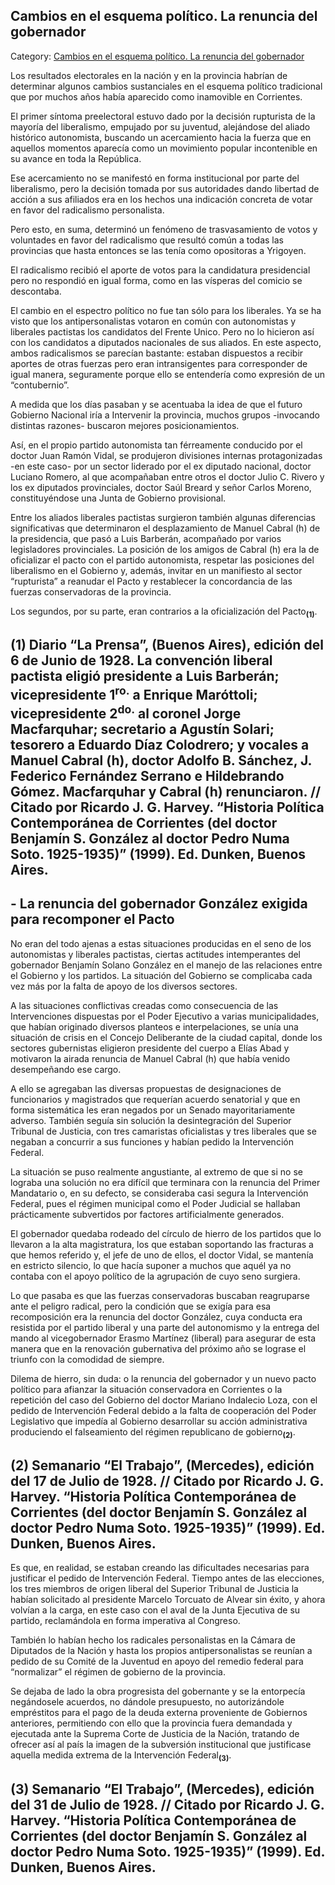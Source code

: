 ## Cambios en el esquema político. La renuncia del gobernador

Category: [Cambios en el esquema político. La renuncia del gobernador](http://descubrircorrientes.com.ar/2012/index.php/3920-corrientes-en-la-familia-argentina-1870-a-la-actualidad/de-juan-ramon-vidal-a-benjamin-solano-gonzalez-1909-1929/gobierno-de-benjamin-solano-gonzalez/hipolito-yrigoyen-presidente-segundo-mandato/cambios-en-el-esquema-politico-la-renuncia-del-gobernador)

Los resultados electorales en la nación y en la provincia habrían de determinar algunos cambios sustanciales en el esquema político tradicional que por muchos años había aparecido como inamovible en Corrientes.

El primer síntoma preelectoral estuvo dado por la decisión rupturista de la mayoría del liberalismo, empujado por su juventud, alejándose del aliado histórico autonomista, buscando un acercamiento hacia la fuerza que en aquellos momentos aparecía como un movimiento popular incontenible en su avance en toda la República.

Ese acercamiento no se manifestó en forma institucional por parte del liberalismo, pero la decisión tomada por sus autoridades dando libertad de acción a sus afiliados era en los hechos una indicación concreta de votar en favor del radicalismo personalista.

Pero esto, en suma, determinó un fenómeno de trasvasamiento de votos y voluntades en favor del radicalismo que resultó común a todas las provincias que hasta entonces se las tenía como opositoras a Yrigoyen.

El radicalismo recibió el aporte de votos para la candidatura presidencial pero no respondió en igual forma, como en las vísperas del comicio se descontaba.

El cambio en el espectro político no fue tan sólo para los liberales. Ya se ha visto que los antipersonalistas votaron en común con autonomistas y liberales pactistas los candidatos del Frente Unico. Pero no lo hicieron así con los candidatos a diputados nacionales de sus aliados. En este aspecto, ambos radicalismos se parecían bastante: estaban dispuestos a recibir aportes de otras fuerzas pero eran intransigentes para corresponder de igual manera, seguramente porque ello se entendería como expresión de un “contubernio”.

A medida que los días pasaban y se acentuaba la idea de que el futuro Gobierno Nacional iría a Intervenir la provincia, muchos grupos -invocando distintas razones- buscaron mejores posicionamientos.

Así, en el propio partido autonomista tan férreamente conducido por el doctor Juan Ramón Vidal, se produjeron divisiones internas protagonizadas -en este caso- por un sector liderado por el ex diputado nacional, doctor Luciano Romero, al que acompañaban entre otros el doctor Julio C. Rivero y los ex diputados provinciales, doctor Saúl Breard y señor Carlos Moreno, constituyéndose una Junta de Gobierno provisional.

Entre los aliados liberales pactistas surgieron también algunas diferencias significativas que determinaron el desplazamiento de Manuel Cabral (h) de la presidencia, que pasó a Luis Barberán, acompañado por varios legisladores provinciales. La posición de los amigos de Cabral (h) era la de oficializar el pacto con el partido autonomista, respetar las posiciones del liberalismo en el Gobierno y, además, invitar en un manifiesto al sector “rupturista” a reanudar el Pacto y restablecer la concordancia de las fuerzas conservadoras de la provincia.

Los segundos, por su parte, eran contrarios a la oficialización del Pacto<sub><strong>(1)</strong></sub>.

## **(1)** Diario “La Prensa”, (Buenos Aires), edición del 6 de Junio de 1928. La convención liberal pactista eligió presidente a Luis Barberán; vicepresidente 1<sup>ro.</sup> a Enrique Maróttoli; vicepresidente 2<sup>do.</sup> al coronel Jorge Macfarquhar; secretario a Agustín Solari; tesorero a Eduardo Díaz Colodrero; y vocales a Manuel Cabral (h), doctor Adolfo B. Sánchez, J. Federico Fernández Serrano e Hildebrando Gómez. Macfarquhar y Cabral (h) renunciaron. // Citado por Ricardo J. G. Harvey. “Historia Política Contemporánea de Corrientes (del doctor Benjamín S. González al doctor Pedro Numa Soto. 1925-1935)” (1999). Ed. Dunken, Buenos Aires.

## **\- La renuncia del gobernador González exigida para recomponer el Pacto**

No eran del todo ajenas a estas situaciones producidas en el seno de los autonomistas y liberales pactistas, ciertas actitudes intemperantes del gobernador Benjamín Solano González en el manejo de las relaciones entre el Gobierno y los partidos. La situación del Gobierno se complicaba cada vez más por la falta de apoyo de los diversos sectores.

A las situaciones conflictivas creadas como consecuencia de las Intervenciones dispuestas por el Poder Ejecutivo a varias municipalidades, que habían originado diversos planteos e interpelaciones, se unía una situación de crisis en el Concejo Deliberante de la ciudad capital, donde los sectores gubernistas eligieron presidente del cuerpo a Elías Abad y motivaron la airada renuncia de Manuel Cabral (h) que había venido desempeñando ese cargo.

A ello se agregaban las diversas propuestas de designaciones de funcionarios y magistrados que requerían acuerdo senatorial y que en forma sistemática les eran negados por un Senado mayoritariamente adverso. También seguía sin solución la desintegración del Superior Tribunal de Justicia, con tres camaristas oficialistas y tres liberales que se negaban a concurrir a sus funciones y habían pedido la Intervención Federal.

La situación se puso realmente angustiante, al extremo de que si no se lograba una solución no era difícil que terminara con la renuncia del Primer Mandatario o, en su defecto, se consideraba casi segura la Intervención Federal, pues el régimen municipal como el Poder Judicial se hallaban prácticamente subvertidos por factores artificialmente generados.

El gobernador quedaba rodeado del círculo de hierro de los partidos que lo llevaron a la alta magistratura, los que estaban soportando las fracturas a que hemos referido y, el jefe de uno de ellos, el doctor Vidal, se mantenía en estricto silencio, lo que hacía suponer a muchos que aquél ya no contaba con el apoyo político de la agrupación de cuyo seno surgiera.

Lo que pasaba es que las fuerzas conservadoras buscaban reagruparse ante el peligro radical, pero la condición que se exigía para esa recomposición era la renuncia del doctor González, cuya conducta era resistida por el partido liberal y una parte del autonomismo y la entrega del mando al vicegobernador Erasmo Martínez (liberal) para asegurar de esta manera que en la renovación gubernativa del próximo año se lograse el triunfo con la comodidad de siempre.

Dilema de hierro, sin duda: o la renuncia del gobernador y un nuevo pacto político para afianzar la situación conservadora en Corrientes o la repetición del caso del Gobierno del doctor Mariano Indalecio Loza, con el pedido de Intervención Federal debido a la falta de cooperación del Poder Legislativo que impedía al Gobierno desarrollar su acción administrativa produciendo el falseamiento del régimen republicano de gobierno<sub><strong>(2)</strong></sub>.

## **(2)** Semanario “El Trabajo”, (Mercedes), edición del 17 de Julio de 1928. // Citado por Ricardo J. G. Harvey. “Historia Política Contemporánea de Corrientes (del doctor Benjamín S. González al doctor Pedro Numa Soto. 1925-1935)” (1999). Ed. Dunken, Buenos Aires.

Es que, en realidad, se estaban creando las dificultades necesarias para justificar el pedido de Intervención Federal. Tiempo antes de las elecciones, los tres miembros de origen liberal del Superior Tribunal de Justicia la habían solicitado al presidente Marcelo Torcuato de Alvear sin éxito, y ahora volvían a la carga, en este caso con el aval de la Junta Ejecutiva de su partido, reclamándola en forma imperativa al Congreso.

También lo habían hecho los radicales personalistas en la Cámara de Diputados de la Nación y hasta los propios antipersonalistas se reunían a pedido de su Comité de la Juventud en apoyo del remedio federal para “normalizar” el régimen de gobierno de la provincia.

Se dejaba de lado la obra progresista del gobernante y se la entorpecía negándosele acuerdos, no dándole presupuesto, no autorizándole empréstitos para el pago de la deuda externa proveniente de Gobiernos anteriores, permitiendo con ello que la provincia fuera demandada y ejecutada ante la Suprema Corte de Justicia de la Nación, tratando de ofrecer así al país la imagen de la subversión institucional que justificase aquella medida extrema de la Intervención Federal<sub><strong>(3)</strong></sub>.

## **(3)** Semanario “El Trabajo”, (Mercedes), edición del 31 de Julio de 1928. // Citado por Ricardo J. G. Harvey. “Historia Política Contemporánea de Corrientes (del doctor Benjamín S. González al doctor Pedro Numa Soto. 1925-1935)” (1999). Ed. Dunken, Buenos Aires.